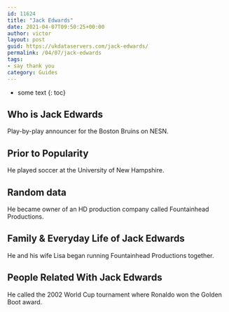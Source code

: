 ```yaml
---
id: 11624
title: "Jack Edwards"
date: 2021-04-07T09:50:25+00:00
author: victor
layout: post
guid: https://ukdataservers.com/jack-edwards/
permalink: /04/07/jack-edwards
tags:
- say thank you
category: Guides
---
```


* some text
{: toc}

## Who is Jack Edwards

Play-by-play announcer for the Boston Bruins on NESN. 

## Prior to Popularity

He played soccer at the University of New Hampshire.

## Random data

He became owner of an HD production company called Fountainhead Productions.

## Family & Everyday Life of Jack Edwards

He and his wife Lisa began running Fountainhead Productions together.

## People Related With Jack Edwards

He called the 2002 World Cup tournament where Ronaldo won the Golden Boot award.
 